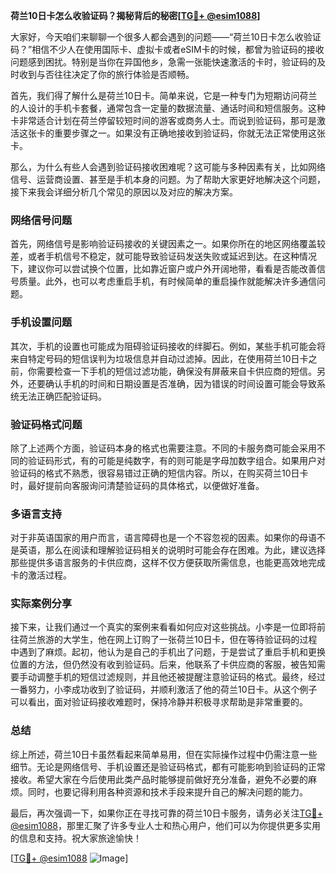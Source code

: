 **荷兰10日卡怎么收验证码？揭秘背后的秘密[[TG💪+ @esim1088](https://t.me/s/esim1088)]**

大家好，今天咱们来聊聊一个很多人都会遇到的问题——“荷兰10日卡怎么收验证码？”相信不少人在使用国际卡、虚拟卡或者eSIM卡的时候，都曾为验证码的接收问题感到困扰。特别是当你在异国他乡，急需一张能快速激活的卡时，验证码的及时收到与否往往决定了你的旅行体验是否顺畅。

首先，我们得了解什么是荷兰10日卡。简单来说，它是一种专门为短期访问荷兰的人设计的手机卡套餐，通常包含一定量的数据流量、通话时间和短信服务。这种卡非常适合计划在荷兰停留较短时间的游客或商务人士。而说到验证码，那可是激活这张卡的重要步骤之一。如果没有正确地接收到验证码，你就无法正常使用这张卡。

那么，为什么有些人会遇到验证码接收困难呢？这可能与多种因素有关，比如网络信号、运营商设置、甚至是手机本身的问题。为了帮助大家更好地解决这个问题，接下来我会详细分析几个常见的原因以及对应的解决方案。

### 网络信号问题

首先，网络信号是影响验证码接收的关键因素之一。如果你所在的地区网络覆盖较差，或者手机信号不稳定，就可能导致验证码发送失败或延迟到达。在这种情况下，建议你可以尝试换个位置，比如靠近窗户或户外开阔地带，看看是否能改善信号质量。此外，也可以考虑重启手机，有时候简单的重启操作就能解决许多通信问题。

### 手机设置问题

其次，手机的设置也可能成为阻碍验证码接收的绊脚石。例如，某些手机可能会将来自特定号码的短信误判为垃圾信息并自动过滤掉。因此，在使用荷兰10日卡之前，你需要检查一下手机的短信过滤功能，确保没有屏蔽来自卡供应商的短信。另外，还要确认手机的时间和日期设置是否准确，因为错误的时间设置可能会导致系统无法正确匹配验证码。

### 验证码格式问题

除了上述两个方面，验证码本身的格式也需要注意。不同的卡服务商可能会采用不同的验证码形式，有的可能是纯数字，有的则可能是字母加数字组合。如果用户对验证码的格式不熟悉，很容易错过正确的短信内容。所以，在购买荷兰10日卡时，最好提前向客服询问清楚验证码的具体格式，以便做好准备。

### 多语言支持

对于非英语国家的用户而言，语言障碍也是一个不容忽视的因素。如果你的母语不是英语，那么在阅读和理解验证码相关的说明时可能会存在困难。为此，建议选择那些提供多语言服务的卡供应商，这样不仅方便获取所需信息，也能更高效地完成卡的激活过程。

### 实际案例分享

接下来，让我们通过一个真实的案例来看看如何应对这些挑战。小李是一位即将前往荷兰旅游的大学生，他在网上订购了一张荷兰10日卡，但在等待验证码的过程中遇到了麻烦。起初，他认为是自己的手机出了问题，于是尝试了重启手机和更换位置的方法，但仍然没有收到验证码。后来，他联系了卡供应商的客服，被告知需要手动调整手机的短信过滤规则，并且他还被提醒注意验证码的格式。最终，经过一番努力，小李成功收到了验证码，并顺利激活了他的荷兰10日卡。从这个例子可以看出，面对验证码接收难题时，保持冷静并积极寻求帮助是非常重要的。

### 总结

综上所述，荷兰10日卡虽然看起来简单易用，但在实际操作过程中仍需注意一些细节。无论是网络信号、手机设置还是验证码格式，都有可能影响到验证码的正常接收。希望大家在今后使用此类产品时能够提前做好充分准备，避免不必要的麻烦。同时，也要记得利用各种资源和技术手段来提升自己的解决问题的能力。

最后，再次强调一下，如果你正在寻找可靠的荷兰10日卡服务，请务必关注[TG💪+ @esim1088](https://t.me/s/esim1088)，那里汇聚了许多专业人士和热心用户，他们可以为你提供更多实用的信息和支持。祝大家旅途愉快！

[[TG💪+ @esim1088](https://t.me/s/esim1088) ![Image](https://i.postimg.cc/4NQfJmqS/Snipaste-2025-05-13-00-14-12.png)]